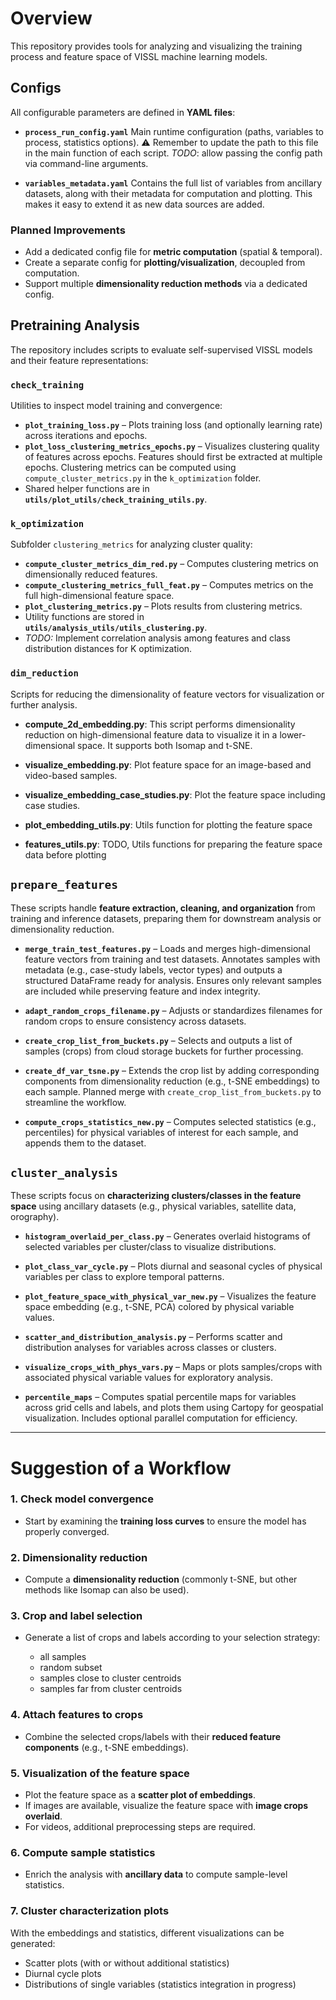 # Overview

This repository provides tools for analyzing and visualizing the training process and feature space of VISSL machine learning models.


## Configs

All configurable parameters are defined in **YAML files**:

* **`process_run_config.yaml`**
  Main runtime configuration (paths, variables to process, statistics options).
  ⚠️ Remember to update the path to this file in the main function of each script.
  *TODO*: allow passing the config path via command-line arguments.

* **`variables_metadata.yaml`**
  Contains the full list of variables from ancillary datasets, along with their metadata for computation and plotting.
  This makes it easy to extend it as new data sources are added.

### Planned Improvements

* Add a dedicated config file for **metric computation** (spatial & temporal).
* Create a separate config for **plotting/visualization**, decoupled from computation.
* Support multiple **dimensionality reduction methods** via a dedicated config.




## Pretraining Analysis

The repository includes scripts to evaluate self-supervised VISSL models and their feature representations:

### `check_training`

Utilities to inspect model training and convergence:

* **`plot_training_loss.py`** – Plots training loss (and optionally learning rate) across iterations and epochs.
* **`plot_loss_clustering_metrics_epochs.py`** – Visualizes clustering quality of features across epochs. Features should first be extracted at multiple epochs. Clustering metrics can be computed using `compute_cluster_metrics.py` in the `k_optimization` folder.
* Shared helper functions are in **`utils/plot_utils/check_training_utils.py`**.

### `k_optimization`

Subfolder `clustering_metrics` for analyzing cluster quality:

* **`compute_cluster_metrics_dim_red.py`** – Computes clustering metrics on dimensionally reduced features.
* **`compute_clustering_metrics_full_feat.py`** – Computes metrics on the full high-dimensional feature space.
* **`plot_clustering_metrics.py`** – Plots results from clustering metrics.
* Utility functions are stored in **`utils/analysis_utils/utils_clustering.py`**.
* *TODO:* Implement correlation analysis among features and class distribution distances for K optimization.

### `dim_reduction`

Scripts for reducing the dimensionality of feature vectors for visualization or further analysis.

* **compute_2d_embedding.py**: This script performs dimensionality reduction on high-dimensional feature data  to visualize it in a lower-dimensional space. It supports both Isomap and t-SNE.

* **visualize_embedding.py**: Plot feature space for an image-based and video-based samples.

* **visualize_embedding_case_studies.py**: Plot the feature space including case studies.

* **plot_embedding_utils.py**: Utils function for plotting the feature space

* **features_utils.py**: TODO, Utils functions for preparing the feature space data before plotting



## `prepare_features`

These scripts handle **feature extraction, cleaning, and organization** from training and inference datasets, preparing them for downstream analysis or dimensionality reduction.

* **`merge_train_test_features.py`** – Loads and merges high-dimensional feature vectors from training and test datasets. Annotates samples with metadata (e.g., case-study labels, vector types) and outputs a structured DataFrame ready for analysis. Ensures only relevant samples are included while preserving feature and index integrity.

* **`adapt_random_crops_filename.py`** – Adjusts or standardizes filenames for random crops to ensure consistency across datasets.

* **`create_crop_list_from_buckets.py`** – Selects and outputs a list of samples (crops) from cloud storage buckets for further processing.

* **`create_df_var_tsne.py`** – Extends the crop list by adding corresponding components from dimensionality reduction (e.g., t-SNE embeddings) to each sample. Planned merge with `create_crop_list_from_buckets.py` to streamline the workflow.

* **`compute_crops_statistics_new.py`** – Computes selected statistics (e.g., percentiles) for physical variables of interest for each sample, and appends them to the dataset.



## `cluster_analysis`

These scripts focus on **characterizing clusters/classes in the feature space** using ancillary datasets (e.g., physical variables, satellite data, orography).

* **`histogram_overlaid_per_class.py`** – Generates overlaid histograms of selected variables per cluster/class to visualize distributions.

* **`plot_class_var_cycle.py`** – Plots diurnal and seasonal cycles of physical variables per class to explore temporal patterns.

* **`plot_feature_space_with_physical_var_new.py`** – Visualizes the feature space embedding (e.g., t-SNE, PCA) colored by physical variable values.

* **`scatter_and_distribution_analysis.py`** – Performs scatter and distribution analyses for variables across classes or clusters.

* **`visualize_crops_with_phys_vars.py`** – Maps or plots samples/crops with associated physical variable values for exploratory analysis.

* **`percentile_maps`** – Computes spatial percentile maps for variables across grid cells and labels, and plots them using Cartopy for geospatial visualization. Includes optional parallel computation for efficiency.



---


# Suggestion of a Workflow 

### 1. Check model convergence

* Start by examining the **training loss curves** to ensure the model has properly converged.

### 2. Dimensionality reduction

* Compute a **dimensionality reduction** (commonly t-SNE, but other methods like Isomap can also be used).

### 3. Crop and label selection

* Generate a list of crops and labels according to your selection strategy:

  * all samples
  * random subset
  * samples close to cluster centroids
  * samples far from cluster centroids

### 4. Attach features to crops

* Combine the selected crops/labels with their **reduced feature components** (e.g., t-SNE embeddings).

### 5. Visualization of the feature space

* Plot the feature space as a **scatter plot of embeddings**.
* If images are available, visualize the feature space with **image crops overlaid**.
* For videos, additional preprocessing steps are required.

### 6. Compute sample statistics 

* Enrich the analysis with **ancillary data** to compute sample-level statistics.

### 7. Cluster characterization plots

With the embeddings and statistics, different visualizations can be generated:

* Scatter plots (with or without additional statistics)
* Diurnal cycle plots
* Distributions of single variables (statistics integration in progress)


